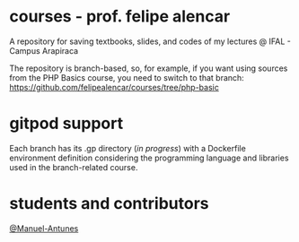 # courses - prof. felipe alencar
A repository for saving textbooks, slides, and codes of my lectures @ IFAL - Campus Arapiraca

The repository is branch-based, so, for example, if you want using sources from the PHP Basics course, you need to switch to that branch:
https://github.com/felipealencar/courses/tree/php-basic

# gitpod support
Each branch has its .gp directory (_in progress_) with a Dockerfile environment definition considering the programming language and libraries used in the branch-related course.

# students and contributors
[@Manuel-Antunes](https://github.com/Manuel-Antunes)
